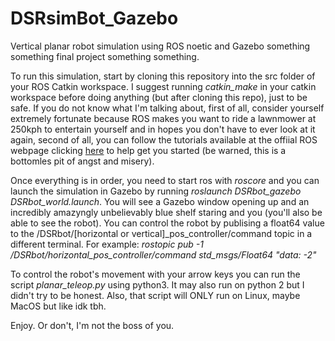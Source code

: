 # DSRsimBot_Gazebo
Vertical planar robot simulation using ROS noetic and Gazebo something something final project something something.

To run this simulation, start by cloning this repository into the src folder of your ROS Catkin workspace. I suggest running *catkin_make* in your catkin workspace before doing anything (but after cloning this repo), just to be safe. If you do not know what I'm talking about, first of all, consider yourself extremely fortunate because ROS makes you want to ride a lawnmower at 250kph to entertain yourself and in hopes you don't have to ever look at it again, second of all, you can follow the tutorials available at the offiial ROS webpage clicking [here](http://wiki.ros.org/ROS/Tutorials) to help get you started (be warned, this is a bottomles pit of angst and misery).

Once everything is in order, you need to start ros with *roscore* and you can launch the simulation in Gazebo by running *roslaunch DSRbot_gazebo DSRbot_world.launch*. You will see a Gazebo window opening up and an incredibly amazyngly unbelievably blue shelf staring and you (you'll also be able to see the robot). You can control the robot by publising a float64 value to the /DSRbot/[horizontal or vertical]_pos_controller/command topic in a different terminal. For example: *rostopic pub -1 /DSRbot/horizontal_pos_controller/command std_msgs/Float64 "data: -2"*

To control the robot's movement with your arrow keys you can run the script *planar_teleop.py* using python3. It may also run on python 2 but I didn't try to be honest. Also, that script will ONLY run on Linux, maybe MacOS but like idk tbh.

Enjoy. Or don't, I'm not the boss of you.

